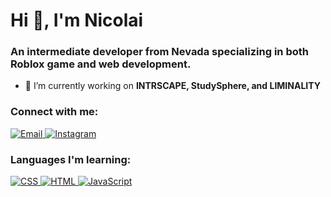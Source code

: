 # Hi 👋, I'm Nicolai

### An intermediate developer from Nevada specializing in both Roblox game and web development.

- 🔭 I’m currently working on **INTRSCAPE, StudySphere, and LIMINALITY**

### Connect with me:
<p align="left">
  <a href="https://mail.google.com/mail/u/0/?view=cm&fs=1&tf=1&to=jehoreknicolai@gmail.com">
    <img src="https://img.shields.io/badge/Email-%23D44638?style=flat&logo=gmail&logoColor=white" alt="Email"/>
  </a>
  <a href="https://www.instagram.com/n1colai308/">
    <img src="https://img.shields.io/badge/Instagram-%23E4405F?style=flat" alt="Instagram"/>
  </a>
</p>

### Languages I'm learning:
<p align="left">
  <a href="https://www.w3schools.com/css/" target="_blank" rel="noreferrer">
    <img src="https://img.shields.io/badge/CSS-%23264DE4?style=flat" alt="CSS"/>
  </a>
  <a href="https://www.w3.org/html/" target="_blank" rel="noreferrer">
    <img src="https://img.shields.io/badge/HTML-%23E34F26?style=flat" alt="HTML"/>
  </a>
  <a href="https://developer.mozilla.org/en-US/docs/Web/JavaScript" target="_blank" rel="noreferrer">
    <img src="https://img.shields.io/badge/JavaScript-%23F7DF1E?style=flat" alt="JavaScript"/>
  </a>
</p>
